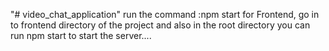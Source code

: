 "# video_chat_application" 
run the command :npm start for Frontend, go in to frontend directory of the project and also in the root directory you can run npm start to start the server....
